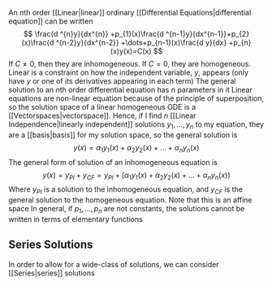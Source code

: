 An $n$th order [[Linear|linear]] ordinary [[Differential Equations|differential equation]] can be written
$$
\frac{d ^{n}y}{dx^{n}} +p_{1}(x)\frac{d ^{n-1}y}{dx^{n-1}}+p_{2}(x)\frac{d ^{n-2}y}{dx^{n-2}} +\dots+p_{n-1}(x)\frac{d y}{dx} +p_{n}(x)y(x)=C(x) 
$$
If $C\neq 0$, then they are inhomogeneous. If $C=0$, they are homogeneous.
Linear is a constraint on how the independent variable, $y$, appears (only have $y$ or one of its derivatives appearing in each term)
The general solution to an $n$th order differential equation has $n$ parameters in it
Linear equations are non-linear equation because of the principle of superposition, so the solution space of a linear homogeneous ODE is a [[Vectorspaces|vectorspace]]. Hence, if I find $n$ [[Linear Independence|linearly independent]] solutions $y_{1},\dots,y_{n}$ to my equation, they are a [[basis|basis]] for my solution space, so the general solution is 
$$
y(x)=\alpha_{1}y_{1}(x)+\alpha_{2}y_{2}(x)+\dots+\alpha_{n}y_{n}(x)
$$
The general form of solution of an inhomogeneous equation is
$$
y(x)=y_{PI}+y_{CF}=y_{PI}+(\alpha_{1}y_{1}(x)+\alpha_{2}y_{2}(x)+\dots+\alpha_{n}y_{n}(x))
$$
Where $y_{PI}$ is a solution to the inhomogeneous equation, and $y_{CF}$ is the general solution to the homogeneous equation. Note that this is an affine space
In general, if $p_{1},\dots,p_{n}$ are not constants, the solutions cannot be written in terms of elementary functions
## Series Solutions
In order to allow for a wide-class of solutions, we can consider [[Series|series]] solutions
